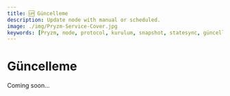 ```yaml
---
title: 🆙 Güncelleme
description: Update node with manual or scheduled.
image: ./img/Pryzm-Service-Cover.jpg
keywords: [Pryzm, node, protocol, kurulum, snapshot, statesync, güncelleme]
---
```


# Güncelleme

Coming soon...